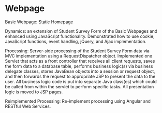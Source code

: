 # Webpage

Basic Webpage: Static Homepage

Dynamics:
an extension of Student Survey Form of the Basic Webpages and enhanced using JavaScript functionality. 
Demonstrated how to use cookie, JavaScript functions, event handling, jQuery, and Ajax implementation.

Processing:
Server-side processing of the Student Survey Form data via MVC implementation using a RequestDispatcher object.
Implemented one Servlet that acts as a front controller that receives all client requests, saves the form data to a database table, performs business logic(s) via business delegate classes, stores JavaBean objects into a session or request object, and then forwards the request to appropriate JSP to present the data to the user.
All business logic code is put into separate Java class(es) which could be called from within the servlet to perform specific tasks.
All presentation logic is moved to JSP pages.

Reimplemented Processing:
Re-implement processing using Angular and RESTful Web Services.
